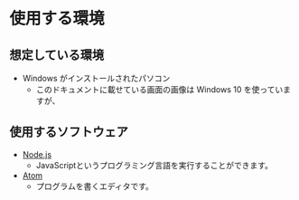 使用する環境
=============


想定している環境
----------------

- Windows がインストールされたパソコン
    - このドキュメントに載せている画面の画像は Windows 10 を使っていますが、


使用するソフトウェア
--------------------

- [Node.js](https://nodejs.org/en/)
    - JavaScriptというプログラミング言語を実行することができます。
- [Atom](https://atom.io/)
    - プログラムを書くエディタです。

